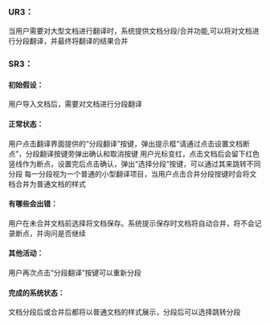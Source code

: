 ### UR3：
当用户需要对大型文档进行翻译时，系统提供文档分段/合并功能,可以将对文档进行分段翻译，并最终将翻译的结果合并

### SR3：
#### 初始假设：  
用户导入文档后，需要对文档进行分段翻译
#### 正常状态：  

用户点击翻译界面提供的“分段翻译”按键，弹出提示框“请通过点击设置文档断点”，分段翻译按键旁弹出确认和取消按键
用户光标变红，点击文档后会留下红色竖线作为断点，设置完后点击确认，弹出“选择分段”按键，可以通过其来跳转不同分段
每一分段视为一个普通的小型翻译项目，当用户点击合并分段按键时会将文档合并为普通文档的样式

#### 有哪些会出错：   
用户在未合并文档前选择将文档保存。系统提示保存时文档将自动合并，将不会记录断点，并询问是否继续
#### 其他活动： 
用户再次点击“分段翻译”按键可以重新分段
#### 完成的系统状态：  
文档分段后或合并后都将以普通文档的样式展示，分段后可以选择跳转分段
